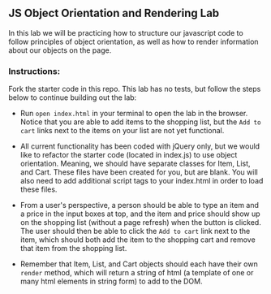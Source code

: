 ## JS Object Orientation and Rendering Lab

In this lab we will be practicing how to structure our javascript code to follow principles of object orientation, as well as how to render information about our objects on the page.

###  Instructions:

Fork the starter code in this repo.  This lab has no tests, but follow the steps below to continue building out the lab:

 -   Run `open index.html` in your terminal to open the lab in the browser.  Notice that you are able to add items to the shopping list, but the `Add to cart` links next to the items on your list are not yet functional.

 - All current functionality has been coded with jQuery only, but we would like to refactor the starter code (located in index.js) to use object orientation.  Meaning, we should have separate classes for Item, List, and Cart.  These files have been created for you, but are blank.  You will also need to add additional script tags to your index.html in order to load these files.

 -  From a user's perspective, a person should be able to type an item and a price in the input boxes at top, and the item and price should show up on the shopping list (without a page refresh) when the button is clicked.  The user should then be able to click the `Add to cart` link next to the item, which should both add the item to the shopping cart and remove that item from the shopping list.

- Remember that Item, List, and Cart objects should each have their own `render` method, which will return a string of html (a template of one or many html elements in string form) to add to the DOM.  
